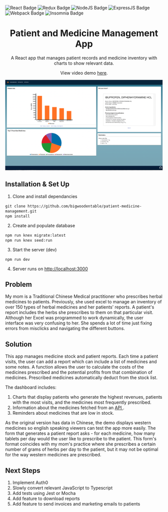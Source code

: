![React Badge](https://img.shields.io/badge/React-20232A?style=for-the-badge&logo=react&logoColor=61DAFB)
![Redux Badge](https://img.shields.io/badge/Redux-593D88?style=for-the-badge&logo=redux&logoColor=white)
![NodeJS Badge](https://img.shields.io/badge/Node.js-339933?style=for-the-badge&logo=nodedotjs&logoColor=white)
![ExpressJS Badge](https://img.shields.io/badge/Express.js-000000?style=for-the-badge&logo=express&logoColor=white)
![Webpack Badge](https://img.shields.io/badge/Webpack-8DD6F9?style=for-the-badge&logo=Webpack&logoColor=white)
![Insomnia Badge](https://img.shields.io/badge/Insomnia-5849be?style=for-the-badge&logo=Insomnia&logoColor=white)


<h1 align="center">
  Patient and Medicine Management App
</h1>
<p align="center">
  A React app that manages patient records and medicine inventory with charts to show relevant data. 
</p>
<p align="center">
View video demo <a href="https://github.com/bigwoodentable/patient-medicine-management/blob/main/server/public/videos/demo-vid.mp4?raw=true
" target="_blank" rel="noreferrer noopener">here</a>.
</p>

![demo image](https://github.com/bigwoodentable/patient-medicine-management/blob/main/server/public/images/demo.png?raw=true)

## Installation & Set Up

1. Clone and install dependancies

```
git clone https://github.com/bigwoodentable/patient-medicine-management.git 
npm install 
```
2. Create and populate database 

```
npm run knex migrate:latest
npm run knex seed:run
```

3. Start the server (dev)

```
npm run dev 
```
4. Server runs on [http://localhost:3000](http://localhost:3000)

## Problem 

My mom is a Traditional Chinese Medical practitioner who prescribes herbal medicines to patients. Previously, she used excel to manage an inventory of over 150 types of herbal medicines and her patients’ reports. A patient's report includes the herbs she prescribes to them on that particular visit. Although her Excel was programmed to work dynamically, the user interface was very confusing to her. She spends a lot of time just fixing errors from misclicks and navigating the different buttons. 

## Solution 

This app manages medicine stock and patient reports. Each time a patient visits, the user can add a report which can include a list of medicines and some notes. A function allows the user to calculate the costs of the medicines prescribed and the potential profits from that combination of medicines. Prescribed medicines automatically deduct from the stock list.

The dashboard includes:
1. Charts that display patients who generate the highest revenues, patients with the most visits, and the medicines most frequently prescribed. 
2. Information about the medicines fetched from an <a href="https://rapidapi.com/rnelsomain/api/drug-info-and-price-history/" target="_blank" rel="noreferrer noopener"> API </a>. 
3. Reminders about medicines that are low in stock.

As the original version has data in Chinese, the demo displays western medicines so english speaking viewers can test the app more easily. The form that generates a patient report asks - for each medicine, how many tablets per day would the user like to prescribe to the patient. This form's format coincides with my mom's practice where she prescribes a certain number of grams of herbs per day to the patient, but it may not be optimal for the way western medicines are prescribed.

## Next Steps
1. Implement Auth0
2. Slowly convert relevant JavaScript to Typescript
3. Add tests using Jest or Mocha
4. Add feature to download reports
5. Add feature to send invoices and marketing emails to patients
